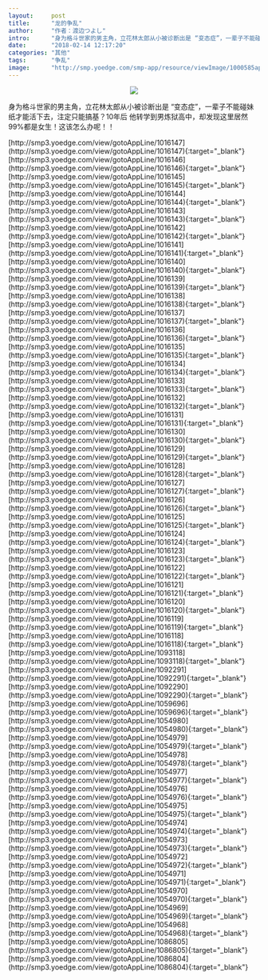 ```yaml
---
layout:     post
title:      "龙的争乱"
author:     "作者：渡边つよし"
intro:      "身为格斗世家的男主角，立花林太郎从小被诊断出是 “变态症”，一辈子不能碰妹纸才能活下去，注定只能搞基？10年后 他转学到男炼狱高中，却发现这里居然99%都是女生！这该怎么办呢！！"
date:       "2018-02-14 12:17:20"
categories: "其他"
tags:       "争乱"
image:      "http://smp.yoedge.com/smp-app/resource/viewImage/1000585appline.png"
---
```

<div style="text-align: center">
<p><img src="http://smp.yoedge.com/smp-app/resource/viewImage/1000585appline.png"/></p>
</div>
<p class="post-meta">
<span>身为格斗世家的男主角，立花林太郎从小被诊断出是 “变态症”，一辈子不能碰妹纸才能活下去，注定只能搞基？10年后 他转学到男炼狱高中，却发现这里居然99%都是女生！这该怎么办呢！！</span>
</p>
[http://smp3.yoedge.com/view/gotoAppLine/1016147](http://smp3.yoedge.com/view/gotoAppLine/1016147){:target="_blank"}
[http://smp3.yoedge.com/view/gotoAppLine/1016146](http://smp3.yoedge.com/view/gotoAppLine/1016146){:target="_blank"}
[http://smp3.yoedge.com/view/gotoAppLine/1016145](http://smp3.yoedge.com/view/gotoAppLine/1016145){:target="_blank"}
[http://smp3.yoedge.com/view/gotoAppLine/1016144](http://smp3.yoedge.com/view/gotoAppLine/1016144){:target="_blank"}
[http://smp3.yoedge.com/view/gotoAppLine/1016143](http://smp3.yoedge.com/view/gotoAppLine/1016143){:target="_blank"}
[http://smp3.yoedge.com/view/gotoAppLine/1016142](http://smp3.yoedge.com/view/gotoAppLine/1016142){:target="_blank"}
[http://smp3.yoedge.com/view/gotoAppLine/1016141](http://smp3.yoedge.com/view/gotoAppLine/1016141){:target="_blank"}
[http://smp3.yoedge.com/view/gotoAppLine/1016140](http://smp3.yoedge.com/view/gotoAppLine/1016140){:target="_blank"}
[http://smp3.yoedge.com/view/gotoAppLine/1016139](http://smp3.yoedge.com/view/gotoAppLine/1016139){:target="_blank"}
[http://smp3.yoedge.com/view/gotoAppLine/1016138](http://smp3.yoedge.com/view/gotoAppLine/1016138){:target="_blank"}
[http://smp3.yoedge.com/view/gotoAppLine/1016137](http://smp3.yoedge.com/view/gotoAppLine/1016137){:target="_blank"}
[http://smp3.yoedge.com/view/gotoAppLine/1016136](http://smp3.yoedge.com/view/gotoAppLine/1016136){:target="_blank"}
[http://smp3.yoedge.com/view/gotoAppLine/1016135](http://smp3.yoedge.com/view/gotoAppLine/1016135){:target="_blank"}
[http://smp3.yoedge.com/view/gotoAppLine/1016134](http://smp3.yoedge.com/view/gotoAppLine/1016134){:target="_blank"}
[http://smp3.yoedge.com/view/gotoAppLine/1016133](http://smp3.yoedge.com/view/gotoAppLine/1016133){:target="_blank"}
[http://smp3.yoedge.com/view/gotoAppLine/1016132](http://smp3.yoedge.com/view/gotoAppLine/1016132){:target="_blank"}
[http://smp3.yoedge.com/view/gotoAppLine/1016131](http://smp3.yoedge.com/view/gotoAppLine/1016131){:target="_blank"}
[http://smp3.yoedge.com/view/gotoAppLine/1016130](http://smp3.yoedge.com/view/gotoAppLine/1016130){:target="_blank"}
[http://smp3.yoedge.com/view/gotoAppLine/1016129](http://smp3.yoedge.com/view/gotoAppLine/1016129){:target="_blank"}
[http://smp3.yoedge.com/view/gotoAppLine/1016128](http://smp3.yoedge.com/view/gotoAppLine/1016128){:target="_blank"}
[http://smp3.yoedge.com/view/gotoAppLine/1016127](http://smp3.yoedge.com/view/gotoAppLine/1016127){:target="_blank"}
[http://smp3.yoedge.com/view/gotoAppLine/1016126](http://smp3.yoedge.com/view/gotoAppLine/1016126){:target="_blank"}
[http://smp3.yoedge.com/view/gotoAppLine/1016125](http://smp3.yoedge.com/view/gotoAppLine/1016125){:target="_blank"}
[http://smp3.yoedge.com/view/gotoAppLine/1016124](http://smp3.yoedge.com/view/gotoAppLine/1016124){:target="_blank"}
[http://smp3.yoedge.com/view/gotoAppLine/1016123](http://smp3.yoedge.com/view/gotoAppLine/1016123){:target="_blank"}
[http://smp3.yoedge.com/view/gotoAppLine/1016122](http://smp3.yoedge.com/view/gotoAppLine/1016122){:target="_blank"}
[http://smp3.yoedge.com/view/gotoAppLine/1016121](http://smp3.yoedge.com/view/gotoAppLine/1016121){:target="_blank"}
[http://smp3.yoedge.com/view/gotoAppLine/1016120](http://smp3.yoedge.com/view/gotoAppLine/1016120){:target="_blank"}
[http://smp3.yoedge.com/view/gotoAppLine/1016119](http://smp3.yoedge.com/view/gotoAppLine/1016119){:target="_blank"}
[http://smp3.yoedge.com/view/gotoAppLine/1016118](http://smp3.yoedge.com/view/gotoAppLine/1016118){:target="_blank"}
[http://smp3.yoedge.com/view/gotoAppLine/1093118](http://smp3.yoedge.com/view/gotoAppLine/1093118){:target="_blank"}
[http://smp3.yoedge.com/view/gotoAppLine/1092291](http://smp3.yoedge.com/view/gotoAppLine/1092291){:target="_blank"}
[http://smp3.yoedge.com/view/gotoAppLine/1092290](http://smp3.yoedge.com/view/gotoAppLine/1092290){:target="_blank"}
[http://smp3.yoedge.com/view/gotoAppLine/1059696](http://smp3.yoedge.com/view/gotoAppLine/1059696){:target="_blank"}
[http://smp3.yoedge.com/view/gotoAppLine/1054980](http://smp3.yoedge.com/view/gotoAppLine/1054980){:target="_blank"}
[http://smp3.yoedge.com/view/gotoAppLine/1054979](http://smp3.yoedge.com/view/gotoAppLine/1054979){:target="_blank"}
[http://smp3.yoedge.com/view/gotoAppLine/1054978](http://smp3.yoedge.com/view/gotoAppLine/1054978){:target="_blank"}
[http://smp3.yoedge.com/view/gotoAppLine/1054977](http://smp3.yoedge.com/view/gotoAppLine/1054977){:target="_blank"}
[http://smp3.yoedge.com/view/gotoAppLine/1054976](http://smp3.yoedge.com/view/gotoAppLine/1054976){:target="_blank"}
[http://smp3.yoedge.com/view/gotoAppLine/1054975](http://smp3.yoedge.com/view/gotoAppLine/1054975){:target="_blank"}
[http://smp3.yoedge.com/view/gotoAppLine/1054974](http://smp3.yoedge.com/view/gotoAppLine/1054974){:target="_blank"}
[http://smp3.yoedge.com/view/gotoAppLine/1054973](http://smp3.yoedge.com/view/gotoAppLine/1054973){:target="_blank"}
[http://smp3.yoedge.com/view/gotoAppLine/1054972](http://smp3.yoedge.com/view/gotoAppLine/1054972){:target="_blank"}
[http://smp3.yoedge.com/view/gotoAppLine/1054971](http://smp3.yoedge.com/view/gotoAppLine/1054971){:target="_blank"}
[http://smp3.yoedge.com/view/gotoAppLine/1054970](http://smp3.yoedge.com/view/gotoAppLine/1054970){:target="_blank"}
[http://smp3.yoedge.com/view/gotoAppLine/1054969](http://smp3.yoedge.com/view/gotoAppLine/1054969){:target="_blank"}
[http://smp3.yoedge.com/view/gotoAppLine/1054968](http://smp3.yoedge.com/view/gotoAppLine/1054968){:target="_blank"}
[http://smp3.yoedge.com/view/gotoAppLine/1086805](http://smp3.yoedge.com/view/gotoAppLine/1086805){:target="_blank"}
[http://smp3.yoedge.com/view/gotoAppLine/1086804](http://smp3.yoedge.com/view/gotoAppLine/1086804){:target="_blank"}


